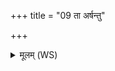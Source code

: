 +++
title = "09 ता अर्षन्तु"

+++
<details><summary>मूलम् (WS)</summary>

ता अर्षन्तु शुभ्रियः पृञ्चन्तीर्वर्चसा प्रियः ।  
जात जात्रीर्यथा हृदा ॥ १० ॥
</details>